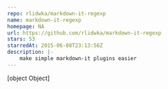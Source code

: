 ```yaml
---
repo: rlidwka/markdown-it-regexp
name: markdown-it-regexp
homepage: NA
url: https://github.com/rlidwka/markdown-it-regexp
stars: 53
starredAt: 2015-06-08T23:13:56Z
description: |-
    make simple markdown-it plugins easier
---
```


[object Object]
